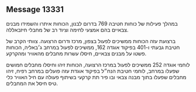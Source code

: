 ## Message 13331

במהלך פעילות של כוחות חטיבה 769 בדרום לבנון, הכוחות איתרו והשמידו מבנים צבאיים בהם אמצעי לחימה וציוד רב של מחבלי חיזבאללה. 

ברצועת עזה הכוחות ממשיכים לפעול בצפון, מרכז ודרום הרצועה. צוותי הקרב של חטיבת גבעתי ו-401 בפיקוד אוגדה 162, ממשיכים לפעול במרחב ג׳באליה, הכוחות פשטו על מבנים צבאיים, חיסלו עשרות מחבלים מהאוויר ומהקרקע. 

לוחמי אוגדה 252 ממשיכים לפעול במרכז הרצועה, הכוחות זיהו וחיסלו מחבלים חמושים שפעלו במרחב, לוחמי חטיבת הנח״ל בפיקוד אוגדת עזה פועלים במרחב רפיח, זיהו מחבלים שפעלו בתוך מבנה צבאי ובו פיר תת קרקעי בשיתוף פעולה עם חיל האוויר כלי טיס חיסל את המחבלים.

